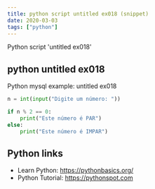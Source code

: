 ```yaml
---
title: python script untitled ex018 (snippet)
date: 2020-03-03
tags: ["python"]
---
```

Python script 'untitled ex018'


## python untitled ex018

Python mysql example: untitled ex018

```python
n = int(input("Digite um número: "))

if n % 2 == 0:
    print("Este número é PAR")
else:
    print("Este número é IMPAR")


```

## Python links

- Learn Python: https://pythonbasics.org/
- Python Tutorial: https://pythonspot.com
